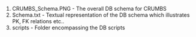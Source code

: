 1. CRUMBS_Schema.PNG - The overall DB schema for CRUMBS<br/>
2. Schema.txt - Textual representation of the DB schema which illustrates PK, FK relations etc..<br/>
3. scripts - Folder encompassing the DB scripts
